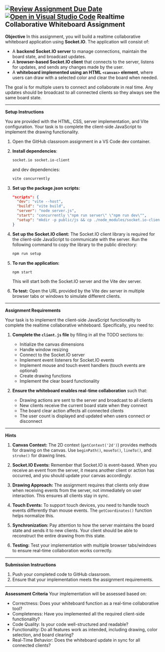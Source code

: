 [![Review Assignment Due Date](https://classroom.github.com/assets/deadline-readme-button-22041afd0340ce965d47ae6ef1cefeee28c7c493a6346c4f15d667ab976d596c.svg)](https://classroom.github.com/a/WAvdbYtu)
[![Open in Visual Studio Code](https://classroom.github.com/assets/open-in-vscode-2e0aaae1b6195c2367325f4f02e2d04e9abb55f0b24a779b69b11b9e10269abc.svg)](https://classroom.github.com/online_ide?assignment_repo_id=19567683&assignment_repo_type=AssignmentRepo)
Realtime Collaborative Whiteboard Assignment
---

**Objective**
In this assignment, you will build a realtime collaborative whiteboard application using **Socket.IO**. The application will consist of:

- A **backend Socket.IO server** to manage connections, maintain the board state, and broadcast updates.
- A **browser-based Socket.IO client** that connects to the server, listens for updates, and sends any changes made by the user.
- A **whiteboard implemented using an HTML `<canvas>` element**, where users can draw with a selected color and clear the board when needed.

The goal is for multiple users to connect and collaborate in real time. Any updates should be broadcast to all connected clients so they always see the same board state.

---

**Setup Instructions**

You are provided with the HTML, CSS, server implementation, and Vite configuration. Your task is to complete the client-side JavaScript to implement the drawing functionality.

1. Open the GitHub classroom assignment in a VS Code dev container.
2. **Install dependencies**:
   ```sh
   socket.io socket.io-client
   ```
   and dev dependencies:
   ```sh
   vite concurrently
   ```
3. **Set up the package.json scripts:**
   ```json
   "scripts": {
     "dev": "vite --host",
     "build": "vite build",
     "server": "node server.js",
     "start": "concurrently \"npm run server\" \"npm run dev\"",
     "setup": "mkdir -p public/js && cp ./node_modules/socket.io-client/dist/socket.io.js public/js/socket.io.js"
   }
   ```
4. **Set up the Socket.IO client:**
   The Socket.IO client library is required for the client-side JavaScript to communicate with the server. Run the following command to copy the library to the public directory:
   ```sh
   npm run setup
   ```
5. **To run the application:**
   ```sh
   npm start
   ```
   This will start both the Socket.IO server and the Vite dev server.

6. **To test:**
   Open the URL provided by the Vite dev server in multiple browser tabs or windows to simulate different clients.

---

**Assignment Requirements**

Your task is to implement the client-side JavaScript functionality to complete the realtime collaborative whiteboard. Specifically, you need to:

1. **Complete the `client.js` file** by filling in all the TODO sections to:
   - Initialize the canvas dimensions
   - Handle window resizing
   - Connect to the Socket.IO server
   - Implement event listeners for Socket.IO events
   - Implement mouse and touch event handlers (touch events are optional)
   - Create drawing functions
   - Implement the clear board functionality

2. **Ensure the whiteboard enables real-time collaboration** such that:
   - Drawing actions are sent to the server and broadcast to all clients
   - New clients receive the current board state when they connect
   - The board clear action affects all connected clients
   - The user count is displayed and updated when users connect or disconnect

---

**Hints**

1. **Canvas Context:** The 2D context (`getContext('2d')`) provides methods for drawing on the canvas. Use `beginPath()`, `moveTo()`, `lineTo()`, and `stroke()` for drawing lines.

2. **Socket.IO Events:** Remember that Socket.IO is event-based. When you receive an event from the server, it means another client or action has occurred, and you should update your canvas accordingly.

3. **Drawing Approach:** The assignment requires that clients only draw when receiving events from the server, not immediately on user interaction. This ensures all clients stay in sync.

4. **Touch Events:** To support touch devices, you need to handle touch events differently than mouse events. The `getCoordinates()` function helps normalize this.

5. **Synchronization:** Pay attention to how the server maintains the board state and sends it to new clients. Your client should be able to reconstruct the entire drawing from this state.

6. **Testing:** Test your implementation with multiple browser tabs/windows to ensure real-time collaboration works correctly.

---

**Submission Instructions**

1. Push your completed code to GitHub classroom.
2. Ensure that your implementation meets the assignment requirements.

---

**Assessment Criteria**
Your implementation will be assessed based on:
- Correctness: Does your whiteboard function as a real-time collaborative tool?
- Completeness: Have you implemented all the required client-side functionality?
- Code Quality: Is your code well-structured and readable?
- Functionality: Do all features work as intended, including drawing, color selection, and board clearing?
- Real-Time Behavior: Does the whiteboard update in sync for all connected clients?
